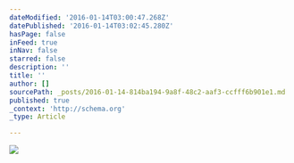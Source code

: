 ```yaml
---
dateModified: '2016-01-14T03:00:47.268Z'
datePublished: '2016-01-14T03:02:45.280Z'
hasPage: false
inFeed: true
inNav: false
starred: false
description: ''
title: ''
author: []
sourcePath: _posts/2016-01-14-814ba194-9a8f-48c2-aaf3-ccfff6b901e1.md
published: true
_context: 'http://schema.org'
_type: Article

---
```

![](https://the-grid-user-content.s3-us-west-2.amazonaws.com/ec67a418-1553-4cd5-878e-5d2b7e1d7147.jpg)